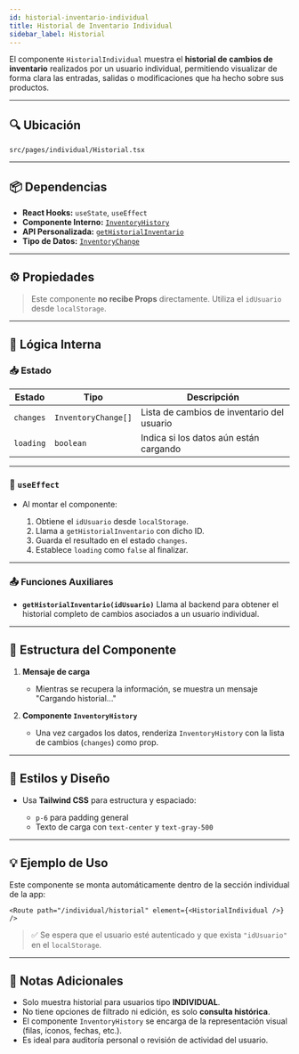 ```yaml
---
id: historial-inventario-individual
title: Historial de Inventario Individual
sidebar_label: Historial
---
```


El componente `HistorialIndividual` muestra el **historial de cambios de inventario** realizados por un usuario individual, permitiendo visualizar de forma clara las entradas, salidas o modificaciones que ha hecho sobre sus productos.

---

## 🔍 Ubicación

`src/pages/individual/Historial.tsx`

---

## 📦 Dependencias

* **React Hooks:** `useState`, `useEffect`
* **Componente Interno:** [`InventoryHistory`](../../components/producttrack/InventoryHistory)
* **API Personalizada:** [`getHistorialInventario`](../../api/historial)
* **Tipo de Datos:** [`InventoryChange`](../../types/Inventory)

---

## ⚙️ Propiedades

> Este componente **no recibe Props** directamente. Utiliza el `idUsuario` desde `localStorage`.

---

## 🧠 Lógica Interna

### 📥 Estado

| Estado    | Tipo                | Descripción                                |
| --------- | ------------------- | ------------------------------------------ |
| `changes` | `InventoryChange[]` | Lista de cambios de inventario del usuario |
| `loading` | `boolean`           | Indica si los datos aún están cargando     |

---

### 🔁 `useEffect`

* Al montar el componente:

  1. Obtiene el `idUsuario` desde `localStorage`.
  2. Llama a `getHistorialInventario` con dicho ID.
  3. Guarda el resultado en el estado `changes`.
  4. Establece `loading` como `false` al finalizar.

---

### 📤 Funciones Auxiliares

* **`getHistorialInventario(idUsuario)`**
  Llama al backend para obtener el historial completo de cambios asociados a un usuario individual.

---

## 🧱 Estructura del Componente

1. **Mensaje de carga**

   * Mientras se recupera la información, se muestra un mensaje "Cargando historial..."

2. **Componente `InventoryHistory`**

   * Una vez cargados los datos, renderiza `InventoryHistory` con la lista de cambios (`changes`) como prop.

---

## 🎨 Estilos y Diseño

* Usa **Tailwind CSS** para estructura y espaciado:

  * `p-6` para padding general
  * Texto de carga con `text-center` y `text-gray-500`

---

## 💡 Ejemplo de Uso

Este componente se monta automáticamente dentro de la sección individual de la app:

```tsx
<Route path="/individual/historial" element={<HistorialIndividual />} />
```

> ✅ Se espera que el usuario esté autenticado y que exista `"idUsuario"` en el `localStorage`.

---

## 📝 Notas Adicionales

* Solo muestra historial para usuarios tipo **INDIVIDUAL**.
* No tiene opciones de filtrado ni edición, es solo **consulta histórica**.
* El componente `InventoryHistory` se encarga de la representación visual (filas, íconos, fechas, etc.).
* Es ideal para auditoría personal o revisión de actividad del usuario.